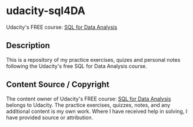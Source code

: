 # udacity-sql4DA
Udacity's FREE course: [SQL for Data Analysis](https://www.udacity.com/course/sql-for-data-analysis--ud198)

## Description
This is a repository of my practice exercises, quizes and personal notes following the Udacity's free SQL for Data Analysis course.

## Content Source / Copyright
The content owner of Udacity's FREE course: [SQL for Data Analysis](https://www.udacity.com/course/sql-for-data-analysis--ud198) belongs to Udacity. The practice exercises, quizzes, notes, and any additional content is my own work. Where I have received help in solving, I have provided source or attribution.
